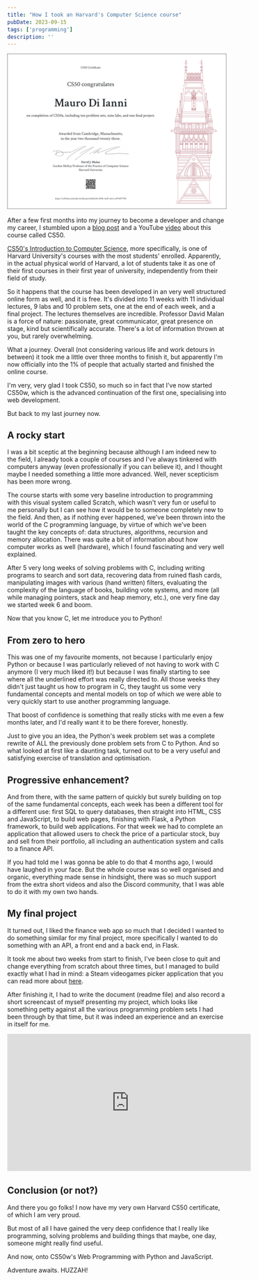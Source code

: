 ```yaml
---
title: "How I took an Harvard's Computer Science course"
pubDate: 2023-09-15
tags: ['programming']
description: ''
---
```


![my CS50x certificate](./_images/posts/2023-09-15-cs50-experience/CS50x_certificate.png)

After a few first months into my journey to become a developer and change my career, I stumbled upon a [blog post](https://medium.com/@austintackaberry/my-review-of-harvard-cs50-221d00d95de5) and a YouTube [video](https://www.youtube.com/watch?v=vzGllw18DkA) about this course called CS50.

[CS50's Introduction to Computer Science](https://pll.harvard.edu/course/cs50-introduction-computer-science), more specifically, is one of Harvard University's courses with the most students' enrolled. Apparently, in the actual physical world of Harvard, a lot of students take it as one of their first courses in their first year of university, independently from their field of study.

So it happens that the course has been developed in an very well structured online form as well, and it is free. It's divided into 11 weeks with 11 individual lectures, 9 labs and 10 problem sets, one at the end of each week, and a final project.
The lectures themselves are incredible. Professor David Malan is a force of nature: passionate, great communicator, great presence on stage, kind but scientifically accurate. There's a lot of information thrown at you, but rarely overwhelming.

What a journey. Overall (not considering various life and work detours in between) it took me a little over three months to finish it, but apparently I'm now officially into the 1% of people that actually started and finished the online course.

I'm very, very glad I took CS50, so much so in fact that I've now started CS50w, which is the advanced continuation of the first one, specialising into web development.

But back to my last journey now.

## A rocky start

I was a bit sceptic at the beginning because although I am indeed new to the field, I already took a couple of courses and I've always tinkered with computers anyway (even professionally if you can believe it), and I thought maybe I needed something a little more advanced.
Well, never scepticism has been more wrong.

The course starts with some very baseline introduction to programming with this visual system called Scratch, which wasn't very fun or useful to me personally but I can see how it would be to someone completely new to the field.
And then, as if nothing ever happened, we've been thrown into the world of the C programming language, by virtue of which we've been taught the key concepts of: data structures, algorithms, recursion and memory allocation. There was quite a bit of information about how computer works as well (hardware), which I found fascinating and very well explained.

After 5 very long weeks of solving problems with C, including writing programs to search and sort data, recovering data from ruined flash cards, manipulating images with various (hand written) filters, evaluating the complexity of the language of books, building vote systems, and more (all while managing pointers, stack and heap memory, etc.), one very fine day we started week 6 and boom.

Now that you know C, let me introduce you to Python!

## From zero to hero

This was one of my favourite moments, not because I particularly enjoy Python or because I was particularly relieved of not having to work with C anymore (I very much liked it!) but because I was finally starting to see where all the underlined effort was really directed to.
All those weeks they didn't just taught us how to program in C, they taught us some very fundamental concepts and mental models on top of which we were able to very quickly start to use another programming language.

That boost of confidence is something that really sticks with me even a few months later, and I'd really want it to be there forever, honestly.

Just to give you an idea, the Python's week problem set was a complete rewrite of ALL the previously done problem sets from C to Python. And so what looked at first like a daunting task, turned out to be a very useful and satisfying exercise of translation and optimisation.

## Progressive enhancement?

And from there, with the same pattern of quickly but surely building on top of the same fundamental concepts, each week has been a different tool for a different use: first SQL to query databases, then straight into HTML, CSS and JavaScript, to build web pages, finishing with Flask, a Python framework, to build web applications.
For that week we had to complete an application that allowed users to check the price of a particular stock, buy and sell from their portfolio, all including an authentication system and calls to a finance API.

If you had told me I was gonna be able to do that 4 months ago, I would have laughed in your face. But the whole course was so well organised and organic, everything made sense in hindsight, there was so much support from the extra short videos and also the Discord community, that I was able to do it with my own two hands.

## My final project

It turned out, I liked the finance web app so much that I decided I wanted to do something similar for my final project, more specifically I wanted to do something with an API, a front end and a back end, in Flask.

It took me about two weeks from start to finish, I've been close to quit and change everything from scratch about three times, but I managed to build exactly what I had in mind: a Steam videogames picker application that you can read more about [here](https://github.com/mauromotion/Steam-Game-Picker).

After finishing it, I had to write the document (readme file) and also record a short screencast of myself presenting my project, which looks like something petty against all the various programming problem sets I had been through by that time, but it was indeed an experience and an exercise in itself for me.

<iframe title="CS50x Final Project - Steam Game Picker" width="560" height="315" src="https://peertube.tv/videos/embed/35799b1c-4143-4790-9603-f9d4171de4c7" frameborder="0" allowfullscreen="" sandbox="allow-same-origin allow-scripts allow-popups"></iframe>

## Conclusion (or not?)

And there you go folks! I now have my very own Harvard CS50 certificate, of which I am very proud.

But most of all I have gained the very deep confidence that I really like programming, solving problems and building things that maybe, one day, someone might really find useful.

And now, onto CS50w's Web Programming with Python and JavaScript.

Adventure awaits. HUZZAH!
